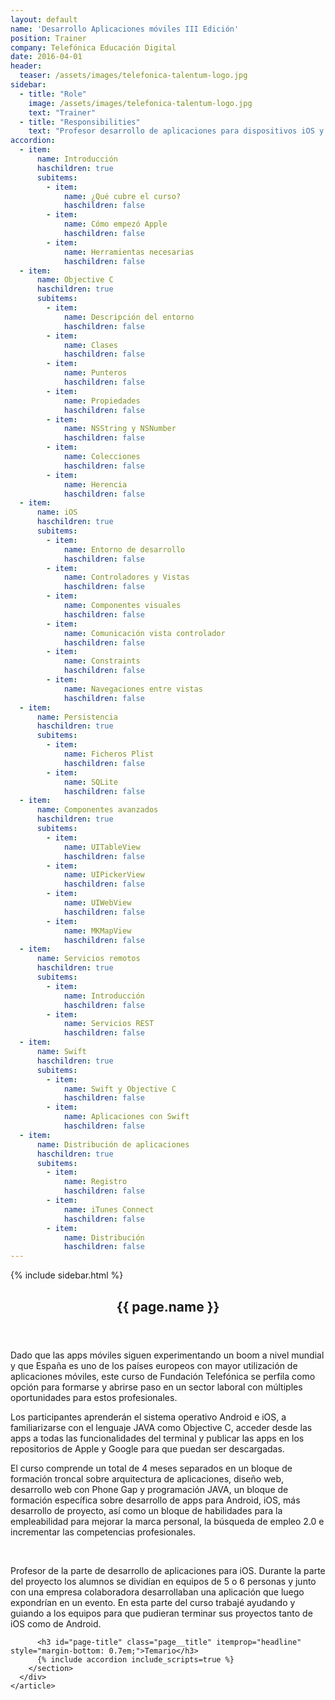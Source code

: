 ```yaml
---
layout: default
name: 'Desarrollo Aplicaciones móviles III Edición'
position: Trainer
company: Telefónica Educación Digital
date: 2016-04-01
header:
  teaser: /assets/images/telefonica-talentum-logo.jpg
sidebar:
  - title: "Role"
    image: /assets/images/telefonica-talentum-logo.jpg
    text: "Trainer"
  - title: "Responsibilities"
    text: "Profesor desarrollo de aplicaciones para dispositivos iOS y del Proyecto iOS & Android"
accordion:  
  - item:
      name: Introducción
      haschildren: true
      subitems:
        - item:
            name: ¿Qué cubre el curso?
            haschildren: false
        - item:
            name: Cómo empezó Apple
            haschildren: false
        - item:
            name: Herramientas necesarias
            haschildren: false
  - item:
      name: Objective C
      haschildren: true
      subitems:
        - item:
            name: Descripción del entorno
            haschildren: false
        - item:
            name: Clases
            haschildren: false
        - item:
            name: Punteros
            haschildren: false
        - item:
            name: Propiedades
            haschildren: false
        - item:
            name: NSString y NSNumber
            haschildren: false
        - item:
            name: Colecciones
            haschildren: false
        - item:
            name: Herencia
            haschildren: false
  - item:
      name: iOS
      haschildren: true
      subitems:
        - item:
            name: Entorno de desarrollo
            haschildren: false
        - item:
            name: Controladores y Vistas
            haschildren: false
        - item:
            name: Componentes visuales
            haschildren: false
        - item:
            name: Comunicación vista controlador
            haschildren: false
        - item:
            name: Constraints
            haschildren: false
        - item:
            name: Navegaciones entre vistas
            haschildren: false
  - item:
      name: Persistencia
      haschildren: true
      subitems:
        - item:
            name: Ficheros Plist
            haschildren: false
        - item:
            name: SQLite
            haschildren: false
  - item:
      name: Componentes avanzados
      haschildren: true
      subitems:
        - item:
            name: UITableView
            haschildren: false
        - item:
            name: UIPickerView
            haschildren: false
        - item:
            name: UIWebView
            haschildren: false
        - item:
            name: MKMapView
            haschildren: false
  - item:
      name: Servicios remotos
      haschildren: true
      subitems:
        - item:
            name: Introducción
            haschildren: false
        - item:
            name: Servicios REST
            haschildren: false
  - item:
      name: Swift
      haschildren: true
      subitems:
        - item:
            name: Swift y Objective C
            haschildren: false
        - item:
            name: Aplicaciones con Swift
            haschildren: false
  - item:
      name: Distribución de aplicaciones
      haschildren: true
      subitems:
        - item:
            name: Registro
            haschildren: false
        - item:
            name: iTunes Connect
            haschildren: false
        - item:
            name: Distribución
            haschildren: false
---
```


<div id="main" role="main">
    {% include sidebar.html %}
    <article class="page" itemscope itemtype="https://schema.org/CreativeWork">
      <meta itemprop="headline" content="{{ page.name }}"/>
      <meta itemprop="description" content="{{ page.header.description }}"/>
      <div class="page__inner-wrap">
        <header>
          <h1 id="page-title" class="page__title" itemprop="headline">{{ page.name }}</h1>
        </header>
        <section class="page__content" itemprop="text">
          <p>Dado que las apps móviles siguen experimentando un boom a nivel mundial y que España es uno de los países europeos con mayor utilización de aplicaciones móviles, este curso de Fundación Telefónica se perfila como opción para formarse y abrirse paso en un sector laboral con múltiples oportunidades para estos profesionales.</p>
          <p>Los participantes aprenderán el sistema operativo Android e iOS, a familiarizarse con el lenguaje JAVA como Objective C, acceder desde las apps a todas las funcionalidades del terminal y publicar las apps en los repositorios de Apple y Google para que puedan ser descargadas.</p>
          <p>El curso comprende un total de 4 meses separados en un bloque de formación troncal sobre arquitectura de aplicaciones, diseño web, desarrollo web con Phone Gap y programación JAVA, un bloque de formación específica sobre desarrollo de apps para Android, iOS, más desarrollo de proyecto, así como un bloque de habilidades para la empleabilidad para mejorar la marca personal, la búsqueda de empleo 2.0 e incrementar las competencias profesionales.</p>
          <br/>
          <p>Profesor de la parte de desarrollo de aplicaciones para iOS. Durante la parte del proyecto los alumnos se dividían en equipos de 5 o 6 personas y junto con una empresa colaboradora desarrollaban una aplicación que luego expondrían en un evento. En esta parte del curso trabajé ayudando y guiando a los equipos para que pudieran terminar sus proyectos tanto de iOS como de Android.</p>

          <h3 id="page-title" class="page__title" itemprop="headline" style="margin-bottom: 0.7em;">Temario</h3>     
          {% include accordion include_scripts=true %}
        </section>
      </div>
    </article>
</div>